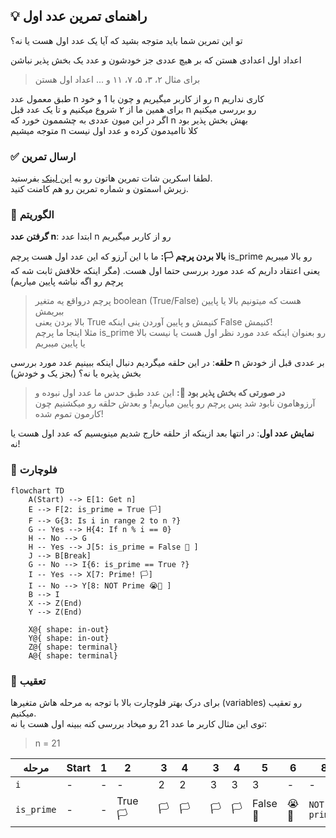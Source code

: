 ## 💡 راهنمای تمرین عدد اول

تو این تمرین شما باید متوجه بشید که آیا یک عدد اول هست یا نه؟

اعداد اول اعدادی هستن که بر هیچ عددی جز خودشون و عدد یک بخش پذیر نباشن

> برای مثال ۲، ۳، ۵، ۷، ۱۱ و ... اعداد اول هستن

طبق معمول عدد n رو از کاربر میگیریم و چون با 1 و خود n کاری نداریم  
برای همین ما از ۲ شروع میکنیم و تا یک عدد قبل n رو بررسی میکنیم  
اگر در این میون عددی به چشممون خورد که n بهش بخش پذیر بود  
متوجه میشیم n کلا ناامیدمون کرده و عدد اول نیست

### ✅ ارسال تمرین

لطفا اسکرین شات تمرین هاتون رو به [این لینک](https://github.com/hayyaun/kids/discussions/4) بفرستید.  
زیرش اسمتون و شماره تمرین رو هم کامنت کنید.

### 🧠 الگوریتم

**گرفتن عدد n**: ابتدا عدد n رو از کاربر میگیریم

**بالا بردن پرچم 🏳️:** ما با این آرزو که این عدد اول هست پرچم is_prime رو بالا میبریم یعنی اعتقاد داریم که عدد مورد بررسی حتما اول هست. (مگر اینکه خلافش ثابت شه که پرچم رو اگه نباشه پایین میاریم)

> پرچم درواقع یه متغیر boolean (True/False) هست که میتونیم بالا یا پایین ببریمش  
>  بالا بردن یعنی True کنیمش و پایین آوردن ینی اینکه False کنیمش!  
> مثلا اینجا ما پرچم is_prime رو بعنوان اینکه عدد مورد نظر اول هست یا نیست بالا یا پایین میبریم

**حلقه**: در این حلقه میگردیم دنبال اینکه ببینیم عدد مورد بررسی n بر عددی قبل از خودش بخش پذیره یا نه؟ (بجز یک و خودش)

> **در صورتی که بخش پذیر بود 🏴:** این عدد طبق حدس ما عدد اول نبوده و آرزوهامون نابود شد پس پرچم رو پایین میاریم! و بعدش حلقه رو میکشنیم چون کارمون تموم شده!

**نمایش عدد اول**: در انتها بعد ازینکه از حلقه خارج شدیم مینویسیم که عدد اول هست یا نه!

### 🔀 فلوچارت

```mermaid
flowchart TD
    A(Start) --> E[1: Get n]
    E --> F[2: is_prime = True 🏳️]
    F --> G{3: Is i in range 2 to n ?}
    G -- Yes --> H{4: If n % i == 0}
    H -- No --> G
    H -- Yes --> J[5: is_prime = False 🏴 ]
    J --> B[Break]
    G -- No --> I{6: is_prime == True ?}
    I -- Yes --> X[7: Prime! 🏳️]
    I -- No --> Y[8: NOT Prime 😭🏴 ]
    B --> I
    X --> Z(End)
    Y --> Z(End)

    X@{ shape: in-out}
    Y@{ shape: in-out}
    Z@{ shape: terminal}
    A@{ shape: terminal}

```

### 👣 تعقیب

برای درک بهتر فلوچارت بالا با توجه به مرحله هاش متغیرها (variables) رو تعقیب میکنیم.  
توی این مثال کاربر ما عدد 21 رو میخاد بررسی کنه ببینه اول هست یا نه:

> n = 21

| مرحله      | Start | 1   | 2       |     | 3   | 4   |     | 3   | 4   | 5        | 6    | 8            | End       |
| ---------- | ----- | --- | ------- | --- | --- | --- | --- | --- | --- | -------- | ---- | ------------ | --------- |
| `i`        | -     | -   | -       |     | 2   | 2   |     | 3   | 3   | 3        | -    | -            | -         |
| `is_prime` | -     | -   | True 🏳️ |     | 🏳️  | 🏳️  |     | 🏳️  | 🏳️  | False 🏴 | 😭🏴 | `NOT prime!` | **False** |
